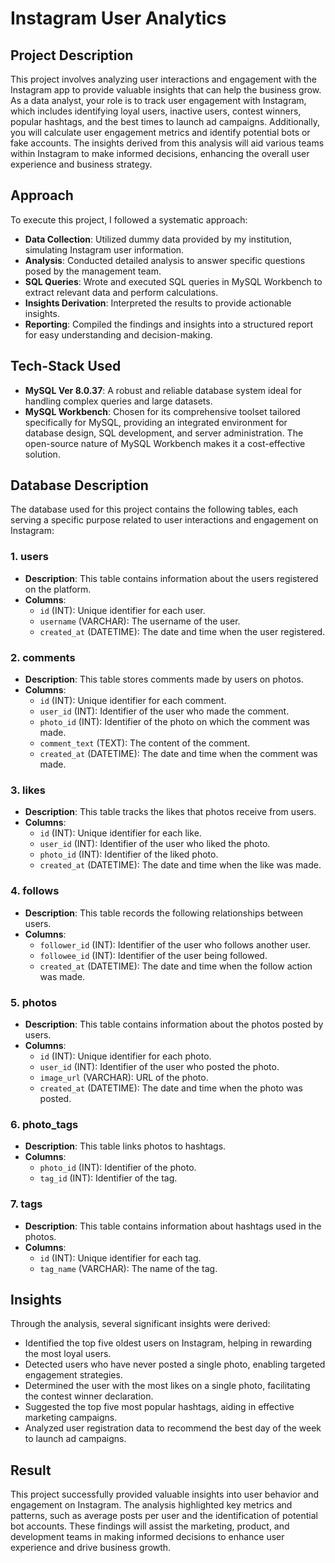 # Instagram User Analytics

## Project Description

This project involves analyzing user interactions and engagement with the Instagram app to provide valuable insights that can help the business grow. As a data analyst, your role is to track user engagement with Instagram, which includes identifying loyal users, inactive users, contest winners, popular hashtags, and the best times to launch ad campaigns. Additionally, you will calculate user engagement metrics and identify potential bots or fake accounts. The insights derived from this analysis will aid various teams within Instagram to make informed decisions, enhancing the overall user experience and business strategy.

## Approach

To execute this project, I followed a systematic approach:

- **Data Collection**: Utilized dummy data provided by my institution, simulating Instagram user information.
- **Analysis**: Conducted detailed analysis to answer specific questions posed by the management team.
- **SQL Queries**: Wrote and executed SQL queries in MySQL Workbench to extract relevant data and perform calculations.
- **Insights Derivation**: Interpreted the results to provide actionable insights.
- **Reporting**: Compiled the findings and insights into a structured report for easy understanding and decision-making.

## Tech-Stack Used

- **MySQL Ver 8.0.37**: A robust and reliable database system ideal for handling complex queries and large datasets.
- **MySQL Workbench**: Chosen for its comprehensive toolset tailored specifically for MySQL, providing an integrated environment for database design, SQL development, and server administration. The open-source nature of MySQL Workbench makes it a cost-effective solution.

## Database Description

The database used for this project contains the following tables, each serving a specific purpose related to user interactions and engagement on Instagram:

### 1. **users**
- **Description**: This table contains information about the users registered on the platform.
- **Columns**:
  - `id` (INT): Unique identifier for each user.
  - `username` (VARCHAR): The username of the user.
  - `created_at` (DATETIME): The date and time when the user registered.

### 2. **comments**
- **Description**: This table stores comments made by users on photos.
- **Columns**:
  - `id` (INT): Unique identifier for each comment.
  - `user_id` (INT): Identifier of the user who made the comment.
  - `photo_id` (INT): Identifier of the photo on which the comment was made.
  - `comment_text` (TEXT): The content of the comment.
  - `created_at` (DATETIME): The date and time when the comment was made.

### 3. **likes**
- **Description**: This table tracks the likes that photos receive from users.
- **Columns**:
  - `id` (INT): Unique identifier for each like.
  - `user_id` (INT): Identifier of the user who liked the photo.
  - `photo_id` (INT): Identifier of the liked photo.
  - `created_at` (DATETIME): The date and time when the like was made.

### 4. **follows**
- **Description**: This table records the following relationships between users.
- **Columns**:
  - `follower_id` (INT): Identifier of the user who follows another user.
  - `followee_id` (INT): Identifier of the user being followed.
  - `created_at` (DATETIME): The date and time when the follow action was made.

### 5. **photos**
- **Description**: This table contains information about the photos posted by users.
- **Columns**:
  - `id` (INT): Unique identifier for each photo.
  - `user_id` (INT): Identifier of the user who posted the photo.
  - `image_url` (VARCHAR): URL of the photo.
  - `created_at` (DATETIME): The date and time when the photo was posted.

### 6. **photo_tags**
- **Description**: This table links photos to hashtags.
- **Columns**:
  - `photo_id` (INT): Identifier of the photo.
  - `tag_id` (INT): Identifier of the tag.

### 7. **tags**
- **Description**: This table contains information about hashtags used in the photos.
- **Columns**:
  - `id` (INT): Unique identifier for each tag.
  - `tag_name` (VARCHAR): The name of the tag.

## Insights

Through the analysis, several significant insights were derived:

- Identified the top five oldest users on Instagram, helping in rewarding the most loyal users.
- Detected users who have never posted a single photo, enabling targeted engagement strategies.
- Determined the user with the most likes on a single photo, facilitating the contest winner declaration.
- Suggested the top five most popular hashtags, aiding in effective marketing campaigns.
- Analyzed user registration data to recommend the best day of the week to launch ad campaigns.

## Result

This project successfully provided valuable insights into user behavior and engagement on Instagram. The analysis highlighted key metrics and patterns, such as average posts per user and the identification of potential bot accounts. These findings will assist the marketing, product, and development teams in making informed decisions to enhance user experience and drive business growth.
